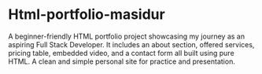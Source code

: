 # Html-portfolio-masidur
A beginner-friendly HTML portfolio project showcasing my journey as an aspiring Full Stack Developer. It includes an about section, offered services, pricing table, embedded video, and a contact form  all built using pure HTML. A clean and simple personal site for practice and presentation.
